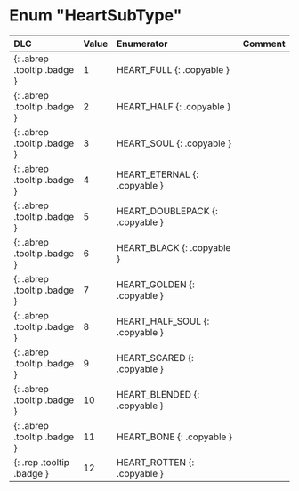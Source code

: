 # Enum "HeartSubType"
|DLC|Value|Enumerator|Comment|
|:--|:--|:--|:--|
|[ ](#){: .abrep .tooltip .badge }|1 |HEART_FULL {: .copyable } |  | 
|[ ](#){: .abrep .tooltip .badge }|2 |HEART_HALF {: .copyable } |  | 
|[ ](#){: .abrep .tooltip .badge }|3 |HEART_SOUL {: .copyable } |  | 
|[ ](#){: .abrep .tooltip .badge }|4 |HEART_ETERNAL {: .copyable } |  | 
|[ ](#){: .abrep .tooltip .badge }|5 |HEART_DOUBLEPACK {: .copyable } |  | 
|[ ](#){: .abrep .tooltip .badge }|6 |HEART_BLACK {: .copyable } |  | 
|[ ](#){: .abrep .tooltip .badge }|7 |HEART_GOLDEN {: .copyable } |  | 
|[ ](#){: .abrep .tooltip .badge }|8 |HEART_HALF_SOUL {: .copyable } |  | 
|[ ](#){: .abrep .tooltip .badge }|9 |HEART_SCARED {: .copyable } |  | 
|[ ](#){: .abrep .tooltip .badge }|10 |HEART_BLENDED {: .copyable } |  | 
|[ ](#){: .abrep .tooltip .badge }|11 |HEART_BONE {: .copyable } |  | 
|[ ](#){: .rep .tooltip .badge }|12 |HEART_ROTTEN {: .copyable } |  | 